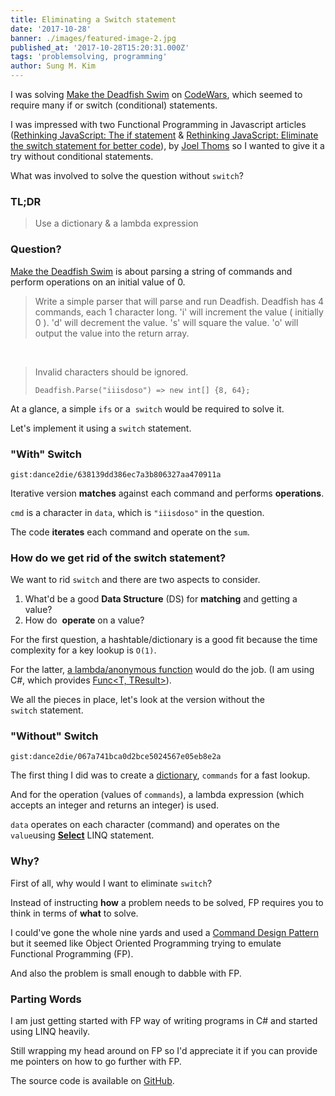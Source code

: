 ```yaml
---
title: Eliminating a Switch statement
date: '2017-10-28'
banner: ./images/featured-image-2.jpg
published_at: '2017-10-28T15:20:31.000Z'
tags: 'problemsolving, programming'
author: Sung M. Kim
---
```


I was solving [Make the Deadfish Swim](https://www.codewars.com/kata/make-the-deadfish-swim/) on [CodeWars](https://www.codewars.com), which seemed to require many if or switch (conditional) statements.

I was impressed with two Functional Programming in Javascript articles ([Rethinking JavaScript: The if statement](https://hackernoon.com/rethinking-javascript-the-if-statement-b158a61cd6cb) & [Rethinking JavaScript: Eliminate the switch statement for better code](https://hackernoon.com/rethinking-javascript-eliminate-the-switch-statement-for-better-code-5c81c044716d)), by [Joel Thoms](https://hackernoon.com/@joelthoms) so I wanted to give it a try without conditional statements.

What was involved to solve the question without `switch`?

### TL;DR

> Use a dictionary & a lambda expression

### Question?

[Make the Deadfish Swim](https://www.codewars.com/kata/make-the-deadfish-swim/) is about parsing a string of commands and perform operations on an initial value of 0.

> Write a simple parser that will parse and run Deadfish. Deadfish has 4 commands, each 1 character long. 'i' will increment the value ( initially 0 ). 'd' will decrement the value. 's' will square the value. 'o' will output the value into the return array.

 

> Invalid characters should be ignored.
> 
> `Deadfish.Parse("iiisdoso") => new int[] {8, 64};`

At a glance, a simple `ifs` or a  `switch` would be required to solve it.

Let's implement it using a `switch` statement.

### "With" Switch

`gist:dance2die/638139dd386ec7a3b806327aa470911a`

Iterative version **matches** against each command and performs **operations**.

`cmd` is a character in `data`, which is `"iiisdoso"` in the question.

The code **iterates** each command and operate on the `sum`.

### How do we get rid of the switch statement?

We want to rid `switch` and there are two aspects to consider.

1. What'd be a good **Data Structure** (DS) for **matching** and getting a value?
2. How do  **operate** on a value?

For the first question, a hashtable/dictionary is a good fit because the time complexity for a key lookup is `O(1)`.

For the latter, [a lambda/anonymous function](https://docs.microsoft.com/en-us/dotnet/csharp/programming-guide/statements-expressions-operators/lambda-expressions) would do the job. (I am using C#, which provides [Func<T, TResult>](https://msdn.microsoft.com/en-us/library/bb549151(v=vs.110).aspx)).

We all the pieces in place, let's look at the version without the `switch` statement.

### "Without" Switch

`gist:dance2die/067a741bca0d2bce5024567e05eb8e2a`

The first thing I did was to create a [dictionary](https://msdn.microsoft.com/en-us/library/xfhwa508(v=vs.110).aspx), `commands` for a fast lookup.

And for the operation (values of `commands`), a lambda expression (which accepts an integer and returns an integer) is used.

`data` operates on each character (command) and operates on the `value`using [**Select**](https://msdn.microsoft.com/en-us/library/bb548891(v=vs.110).aspx) LINQ statement.

### Why?

First of all, why would I want to eliminate `switch`?

Instead of instructing **how** a problem needs to be solved, FP requires you to think in terms of **what** to solve.

I could've gone the whole nine yards and used a [Command Design Pattern](https://en.wikipedia.org/wiki/Command_pattern) but it seemed like Object Oriented Programming trying to emulate Functional Programming (FP).

And also the problem is small enough to dabble with FP.

### Parting Words

I am just getting started with FP way of writing programs in C# and started using LINQ heavily.

Still wrapping my head around on FP so I'd appreciate it if you can provide me pointers on how to go further with FP.

The source code is available on [GitHub](https://github.com/dance2die/Demo.LearnByDoing/blob/master/Demo.LearnByDoing.Tests/CodeWars/Kyu6/MakeTheDeadFishSwimTest.cs).

